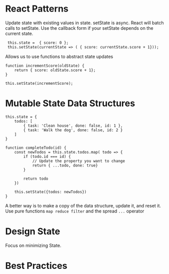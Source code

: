 # React Patterns

Update state with existing values in state. setState is async. React will batch calls to setState.
Use the callback form if your setState depends on the current state.

```
 this.state =  { score: 0 };
 this.setState(currentState => ( { score: currentState.score + 1}));
```

Allows us to use functions to abstract state updates

```
function incrementScore(oldState) {
    return { score: oldState.score + 1};
}

this.setState(incrementScore);
```

# Mutable State Data Structures

```
this.state = {
    todos: [
        { task: 'Clean house', done: false, id: 1 },
        { task: 'Walk the dog', done: false, id: 2 }
    ]
}

function completeTodo(id) {
    const newTodos = this.state.todos.map( todo => {
        if (todo.id === id) {
            // Update the property you want to change
            return { ...todo, done: true}
        }

        return todo
    })

    this.setState({todos: newTodos})
}

```

A better way is to make a copy of the data structure, update it, and reset it. Use pure functions `map reduce filter` and the spread `...` operator 

# Design State

Focus on minimizing State.

# Best Practices

